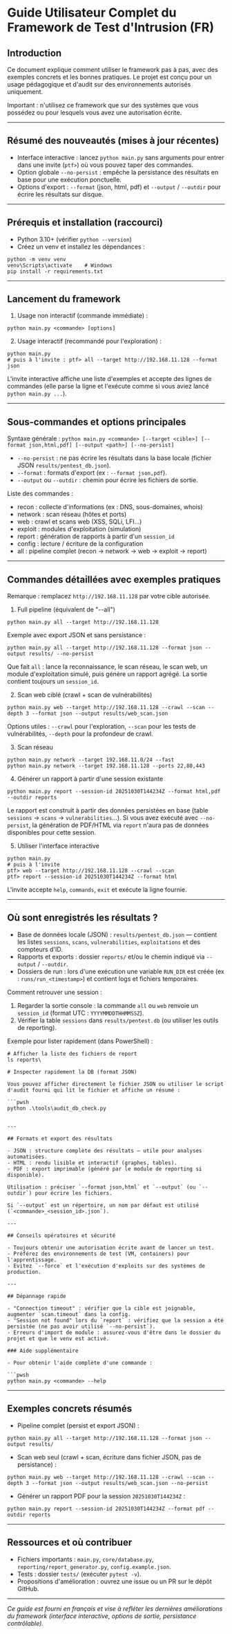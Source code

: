 # Guide Utilisateur Complet du Framework de Test d'Intrusion (FR)

## Introduction

Ce document explique comment utiliser le framework pas à pas, avec des exemples concrets et les bonnes pratiques. Le projet est conçu pour un usage pédagogique et d'audit sur des environnements autorisés uniquement.

Important : n'utilisez ce framework que sur des systèmes que vous possédez ou pour lesquels vous avez une autorisation écrite.

---

## Résumé des nouveautés (mises à jour récentes)

- Interface interactive : lancez `python main.py` sans arguments pour entrer dans une invite (`ptf>`) où vous pouvez taper des commandes.
- Option globale `--no-persist` : empêche la persistance des résultats en base pour une exécution ponctuelle.
- Options d'export : `--format` (json, html, pdf) et `--output` / `--outdir` pour écrire les résultats sur disque.

---

## Prérequis et installation (raccourci)

- Python 3.10+ (vérifier `python --version`)
- Créez un venv et installez les dépendances :

```pwsh
python -m venv venv
venv\Scripts\activate    # Windows
pip install -r requirements.txt
```

---

## Lancement du framework

1) Usage non interactif (commande immédiate) :

```pwsh
python main.py <commande> [options]
```

2) Usage interactif (recommandé pour l'exploration) :

```pwsh
python main.py
# puis à l'invite : ptf> all --target http://192.168.11.128 --format json
```

L'invite interactive affiche une liste d'exemples et accepte des lignes de commandes (elle parse la ligne et l'exécute comme si vous aviez lancé `python main.py ...`).

---

## Sous-commandes et options principales

Syntaxe générale : `python main.py <commande> [--target <cible>] [--format json,html,pdf] [--output <path>] [--no-persist]`

- `--no-persist` : ne pas écrire les résultats dans la base locale (fichier JSON `results/pentest_db.json`).
- `--format` : formats d'export (ex : `--format json,pdf`).
- `--output` ou `--outdir` : chemin pour écrire les fichiers de sortie.

Liste des commandes :

- recon : collecte d'informations (ex : DNS, sous-domaines, whois)
- network : scan réseau (hôtes et ports)
- web : crawl et scans web (XSS, SQLi, LFI...)
- exploit : modules d'exploitation (simulation)
- report : génération de rapports à partir d'un `session_id`
- config : lecture / écriture de la configuration
- all : pipeline complet (recon → network → web → exploit → report)

---

## Commandes détaillées avec exemples pratiques

Remarque : remplacez `http://192.168.11.128` par votre cible autorisée.

1) Full pipeline (équivalent de "--all")

```pwsh
python main.py all --target http://192.168.11.128
```

Exemple avec export JSON et sans persistance :

```pwsh
python main.py all --target http://192.168.11.128 --format json --output results/ --no-persist
```

Que fait `all` : lance la reconnaissance, le scan réseau, le scan web, un module d'exploitation simulé, puis génère un rapport agrégé. La sortie contient toujours un `session_id`.

2) Scan web ciblé (crawl + scan de vulnérabilités)

```pwsh
python main.py web --target http://192.168.11.128 --crawl --scan --depth 3 --format json --output results/web_scan.json
```

Options utiles : `--crawl` pour l'exploration, `--scan` pour les tests de vulnérabilités, `--depth` pour la profondeur de crawl.

3) Scan réseau

```pwsh
python main.py network --target 192.168.11.0/24 --fast
python main.py network --target 192.168.11.128 --ports 22,80,443
```

4) Générer un rapport à partir d'une session existante

```pwsh
python main.py report --session-id 20251030T144234Z --format html,pdf --outdir reports
```

Le rapport est construit à partir des données persistées en base (table `sessions` → `scans` → `vulnerabilities`...). Si vous avez exécuté avec `--no-persist`, la génération de PDF/HTML via `report` n'aura pas de données disponibles pour cette session.

5) Utiliser l'interface interactive

```pwsh
python main.py
# puis à l'invite
ptf> web --target http://192.168.11.128 --crawl --scan
ptf> report --session-id 20251030T144234Z --format html
```

L'invite accepte `help`, `commands`, `exit` et exécute la ligne fournie.

---

## Où sont enregistrés les résultats ?

- Base de données locale (JSON) : `results/pentest_db.json` — contient les listes `sessions`, `scans`, `vulnerabilities`, `exploitations` et des compteurs d'ID.
- Rapports et exports : dossier `reports/` et/ou le chemin indiqué via `--output` / `--outdir`.
- Dossiers de run : lors d'une exécution une variable `RUN_DIR` est créée (ex : `runs/run_<timestamp>`) et contient logs et fichiers temporaires.

Comment retrouver une session :

1. Regarder la sortie console : la commande `all` ou `web` renvoie un `session_id` (format UTC : `YYYYMMDDTHHMMSSZ`).
2. Vérifier la table `sessions` dans `results/pentest.db` (ou utiliser les outils de reporting).

Exemple pour lister rapidement (dans PowerShell) :

```pwsh
# Afficher la liste des fichiers de report
ls reports\

# Inspecter rapidement la DB (format JSON)

Vous pouvez afficher directement le fichier JSON ou utiliser le script d'audit fourni qui lit le fichier et affiche un résumé :

```pwsh
python .\tools\audit_db_check.py
```
```

---

## Formats et export des résultats

- JSON : structure complète des résultats — utile pour analyses automatisées.
- HTML : rendu lisible et interactif (graphes, tables).
- PDF : export imprimable (généré par le module de reporting si disponible).

Utilisation : préciser `--format json,html` et `--output` (ou `--outdir`) pour écrire les fichiers.

Si `--output` est un répertoire, un nom par défaut est utilisé (`<commande>_<session_id>.json`).

---

## Conseils opératoires et sécurité

- Toujours obtenir une autorisation écrite avant de lancer un test.
- Préférez des environnements de test (VM, containers) pour l'apprentissage.
- Evitez `--force` et l'exécution d'exploits sur des systèmes de production.

---

## Dépannage rapide

- "Connection timeout" : vérifier que la cible est joignable, augmenter `scan.timeout` dans la config.
- "Session not found" lors du `report` : vérifiez que la session a été persistée (ne pas avoir utilisé `--no-persist`).
- Erreurs d'import de module : assurez-vous d'être dans le dossier du projet et que le venv est activé.

### Aide supplémentaire

- Pour obtenir l'aide complète d'une commande :

```pwsh
python main.py <commande> --help
```

---

## Exemples concrets résumés

- Pipeline complet (persist et export JSON) :

```pwsh
python main.py all --target http://192.168.11.128 --format json --output results/
```

- Scan web seul (crawl + scan, écriture dans fichier JSON, pas de persistance) :

```pwsh
python main.py web --target http://192.168.11.128 --crawl --scan --depth 3 --format json --output results/web_scan.json --no-persist
```

- Générer un rapport PDF pour la session `20251030T144234Z` :

```pwsh
python main.py report --session-id 20251030T144234Z --format pdf --outdir reports
```

---

## Ressources et où contribuer

- Fichiers importants : `main.py`, `core/database.py`, `reporting/report_generator.py`, `config.example.json`.
- Tests : dossier `tests/` (exécuter `pytest -v`).
- Propositions d'amélioration : ouvrez une issue ou un PR sur le dépôt GitHub.

---

*Ce guide est fourni en français et vise à refléter les dernières améliorations du framework (interface interactive, options de sortie, persistance contrôlable).* 
